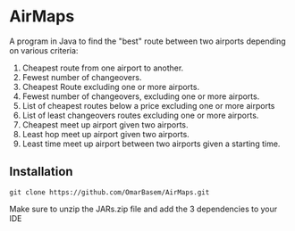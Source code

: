 # AirMaps
A program in Java to find the "best" route between two airports depending on various criteria:

1. Cheapest route from one airport to another.
2. Fewest number of changeovers.
3. Cheapest Route excluding one or more airports.
4. Fewest number of changeovers, excluding one or more airports.
5. List of cheapest routes below a price excluding one or more airports
6. List of least changeovers routes excluding one or more airports.
7. Cheapest meet up airport given two airports.
8. Least hop meet up airport given two airports.
9. Least time meet up airport between two airports given a starting time.

## Installation

```
git clone https://github.com/OmarBasem/AirMaps.git
```

Make sure to unzip the JARs.zip file and add the 3 dependencies to your IDE
